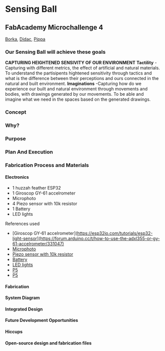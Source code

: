 # Sensing Ball 
## FabAcademy Microchallenge 4
[Borka](https://borbalamoravcsik.github.io/mdef-borka/),
[Didac](https://didac-torrent.github.io/mdef/),
[Pippa](https://philippa-formosa.github.io/mdefweb/)



### Our Sensing Ball will achieve these goals 
**CAPTURING HEIGHTENED SENSIVITY OF OUR ENVIRONMENT**
**Tactility**
-Capturing with different metrics, the effect of artificial and natural materials. To understand the partisipents hightened sensitivity through tactics and what is the difference between their perceptions and ours connected in the natural and built environment.
**Imaginations**
-Capturing how do we experience our built and natural environment through movements and bodies, with drawings generated by our movements.
To be able and imagine what we need in the spaces based on the generated drawings.

### Concept


### Why?


### Purpose


### Plan And Execution


### Fabrication Process and Materials


#### Electronics
  - 1 huzzah feather ESP32
  - 1 Giroscop GY-61 accelrometer 
  - Microphoto 
  - 4 Piezo sensor with 10k resistor
  - 1 Battery 
  - LED lights 
 
References used 
- [Giroscop GY-61 accelrometer](https://esp32io.com/tutorials/esp32-light-sensor](https://forum.arduino.cc/t/how-to-use-the-adxl355-or-gy-61-accelrometer/331047)
- [Microphoto](https://www.e-tinkers.com/2019/10/using-a-thermistor-with-arduino-and-unexpected-esp32-adc-non-linearity/)
- [Piezo sensor with 10k resistor](https://www.arduino.cc/reference/en/libraries/thermistorlibrary/)
- [Battery ](https://www.arduino.cc/reference/en/libraries/thermistorlibrary/)
- [LED lights](https://www.arduino.cc/reference/en/libraries/thermistorlibrary/)
- [P5](https://p5js.org/reference/#/p5/line)
- [P5](https://p5js.org/reference/#/p5/strokeWeight)

#### Fabrication


#### System Diagram




#### Integrated Design



#### Future Development Opportunities


#### Hiccups



#### Open-source design and fabrication files
